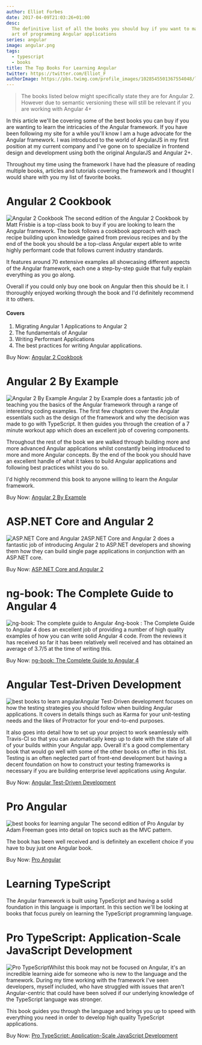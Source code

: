 ```yaml
---
author: Elliot Forbes
date: 2017-04-09T21:03:26+01:00
desc:
  The definitive list of all the books you should buy if you want to master the
  art of programming Angular applications
series: angular
image: angular.png
tags:
  - typescript
  - books
title: The Top Books For Learning Angular
twitter: https://twitter.com/Elliot_F
authorImage: https://pbs.twimg.com/profile_images/1028545501367554048/lzr43cQv_400x400.jpg
---
```


> The books listed below might specifically state they are for Angular 2.
> However due to semantic versioning these will still be relevant if you are
> working with Angular 4+

In this article we'll be covering some of the best books you can buy if you are
wanting to learn the intricacies of the Angular framework. If you have been
following my site for a while you'll know I am a huge advocate for the Angular
framework. I was introduced to the world of AngularJS in my first position at my
current company and I've gone on to specialize in frontend design and
development using both the original AngularJS and Angular 2+.

Throughout my time using the framework I have had the pleasure of reading
multiple books, articles and tutorials covering the framework and I thought I
would share with you my list of favorite books.

# Angular 2 Cookbook

<p><img alt="Angular 2 Cookbook" src="https://images.tutorialedge.net/books/angular-2-cookbook.jpeg" class="book-img" /> The second edition of the Angular 2 Cookbook by Matt Frisbie is a top-class book to buy if you are looking to learn the Angular framework. The book follows a cookbook approach with each recipe building upon knowledge gained from previous recipes and by the end of the book you should be a top-class Angular expert able to write highly performant code that follows current industry standards. </p>

It features around 70 extensive examples all showcasing different aspects of the
Angular framework, each one a step-by-step guide that fully explain everything
as you go along.

Overall if you could only buy one book on Angular then this should be it. I
thoroughly enjoyed working through the book and I'd definitely recommend it to
others.

<h4>Covers</h4>

1. Migrating Angular 1 Applications to Angular 2
2. The fundamentals of Angular
3. Writing Performant Applications
4. The best practices for writing Angular applications.

<div class="amazon-link">Buy Now: <a href="http://amzn.to/2rbwn1g">Angular 2 Cookbook</a></div>

# Angular 2 By Example

<p><img alt="Angular 2 By Example" src="https://images.tutorialedge.net/books/angular-2-by-example.jpeg" class="book-img" /> Angular 2 by Example does a fantastic job of teaching you the basics of the Angular framework through a range of interesting coding examples. The first few chapters cover the Angular essentials such as the design of the framework and why the decision was made to go with TypeScript. It then guides you through the creation of a 7 minute workout app which does an excellent job of covering components. </p>

Throughout the rest of the book we are walked through building more and more
advanced Angular applications whilst constantly being introduced to more and
more Angular concepts. By the end of the book you should have an excellent
handle of what it takes to build Angular applications and following best
practices whilst you do so.

I'd highly recommend this book to anyone willing to learn the Angular framework.

<div class="amazon-link">Buy Now: <a href="http://amzn.to/2sg9SLR">Angular 2 By Example</a></div>

# ASP.NET Core and Angular 2

<p><img src="https://images.tutorialedge.net/books/asp-net-with-angular.jpg" alt="ASP.NET Core and Angular 2" class="book-img"/>ASP.NET Core and Angular 2 does a fantastic job of introducing Angular 2 to ASP.NET developers and showing them how they can build single page applications in conjunction with an ASP.NET core. </p>

<div class="amazon-link">Buy Now: <a href="http://amzn.to/2rnYiKo">ASP.NET Core and Angular 2</a></div>

# ng-book: The Complete Guide to Angular 4

<p><img src="https://images.tutorialedge.net/books/ng-book.jpg" alt="ng-book: The complete guide to Angular 4" class="book-img" />ng-book : The Complete Guide to Angular 4 does an excellent job of providing a number of high quality examples of how you can write solid Angular 4 code. From the reviews it has received so far it has been relatively well received and has obtained an average of 3.7/5 at the time of writing this. </p>

<div class="amazon-link">Buy Now: <a href="http://amzn.to/2wBcRyF">ng-book: The Complete Guide to Angular 4</a></div>

# Angular Test-Driven Development

<p><img src="https://images.tutorialedge.net/books/angular-test-driven.jpg" alt="best books to learn angular" class="book-img" />Angular Test-Driven development focuses on how the testing strategies you should follow when building Angular applications. It covers in details things such as Karma for your unit-testing needs and the likes of Protractor for your end-to-end purposes. </p>

It also goes into detail how to set up your project to work seamlessly with
Travis-CI so that you can automatically keep up to date with the state of all of
your builds within your Angular app. Overall it's a good complementary book that
would go well with some of the other books on offer in this list. Testing is an
often neglected part of front-end development but having a decent foundation on
how to construct your testing frameworks is necessary if you are building
enterprise level applications using Angular.

<div class="amazon-link">Buy Now: <a href="http://amzn.to/2gzweAt">Angular Test-Driven Development</a></div>

# Pro Angular

<p><img src="https://images.tutorialedge.net/books/pro-angular.jpg" alt="best books for learning angular" class="book-img" /> The second edition of Pro Angular by Adam Freeman goes into detail on topics such as the MVC pattern. </p>

The book has been well received and is definitely an excellent choice if you
have to buy just one Angular book.

<div class="amazon-link">Buy Now: <a href="http://amzn.to/2wzfUsT">Pro Angular</a></div>

# Learning TypeScript

The Angular framework is built using TypeScript and having a solid foundation in
this language is important. In this section we'll be looking at books that focus
purely on learning the TypeScript programming language.

# Pro TypeScript: Application-Scale JavaScript Development

<p><img src="https://images.tutorialedge.net/books/pro-typescript.jpg" alt="Pro TypeScript" class="book-img"/>Whilst this book may not be focused on Angular, it's an incredible learning aide for someone who is new to the language and the framework. During my time working with the framework I've seen developers, myself included, who have struggled with issues that aren't Angular-centric that could have been solved if our underlying knowledge of the TypeScript language was stronger.</p>

This book guides you through the language and brings you up to speed with
everything you need in order to develop high quality TypeScript applications.

<div class="amazon-link">Buy Now: <a href="http://amzn.to/2sVbZ5M">Pro TypeScript: Application-Scale JavaScript Development</a></div>
